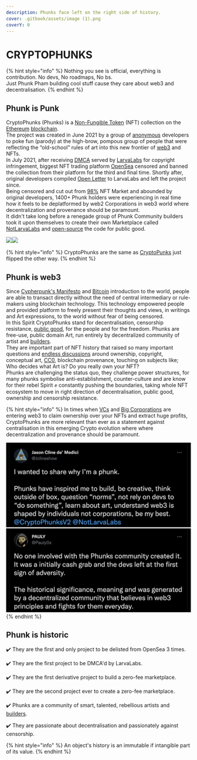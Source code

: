 ```yaml
---
description: Phunks face left on the right side of history.
cover: .gitbook/assets/image (1).png
coverY: 0
---
```


# CRYPTOPHUNKS

{% hint style="info" %}
Nothing you see is official, everything is contribution. No devs, No roadmaps, No bs.\
Just Phunk Pham building cool stuff cause they care about web3 and decentralisation.
{% endhint %}

## Phunk is Punk

CryptoPhunks (Phunks) is a [Non-Fungible Token](https://en.wikipedia.org/wiki/Non-fungible\_token) (NFT) collection on the [Ethereum](https://en.wikipedia.org/wiki/Ethereum) [blockchain](https://en.wikipedia.org/wiki/Blockchain). \
The project was created in June 2021 by a group of [anonymous](https://twitter.com/CryptoPhunks) developers to poke fun (parody) at the high-brow, pompous group of people that were reflecting the “old-school” rules of art into this new frontier of [web3](https://en.wikipedia.org/wiki/Web3) and NFTs. \
In July 2021, after receiving [DMCA](https://twitter.com/CryptoPhunks/status/1415001685986922499?s=20\&t=YRRn6i6uXhGV5Cgl\_pJeQA) served by [LarvaLabs](https://larvalabs.com) for copyright infringement, biggest NFT trading platform [OpenSea](https://opensea.io/assets/0xf07468ead8cf26c752c676e43c814fee9c8cf402/8348) censored and banned the collection from their platform for the third and final time. Shortly after, original developers compiled [Open Letter](https://foundation.app/@cryptophunks/foundation/62017) to LarvaLabs and left the project since. \
Being censored and cut out from [98%](https://coinyuppie.com/why-is-opensea-an-absolute-monopolist-in-the-nft-trading-market/#:\~:text=In%20summary%2C%20OpenSea%20is%20currently,field%20of%20NFT%20trading%20market.) NFT Market and abounded by original developers, 1400+ Phunk holders were experiencing in real time how it feels to be deplatformed by web2 Corporations in web3 world where decentralization and provenance should be paramount. \
It didn't take long before a renegade group of Phunk Community builders took it upon themselves to create their own Marketplace called [NotLarvaLabs](nll/notlarvalabs/notlarvalabs.md) and [open-source](resources/open-sourced.md) the code for public good.

![](<.gitbook/assets/Phunk\_4156 (1).png>)![](.gitbook/assets/Phunk\_4156.png)

{% hint style="info" %}
CryptoPhunks are the same as <mark style="color:green;"></mark> [CryptoPunks](https://www.larvalabs.com/cryptopunks) just flipped the other way.
{% endhint %}

## Phunk is web3

Since [Cypherpunk's Manifesto](https://www.activism.net/cypherpunk/manifesto.html) and [Bitcoin](https://satoshi.nakamotoinstitute.org/emails/cryptography/1/) introduction to the world, people are able to transact directly without the need of central intermediary or rule-makers using blockchain technology. This technology empowered people and provided platform to freely present their thoughts and views, in writings and Art expressions, to the world without fear of being censored. \
In this Spirit CryptoPhunks stand for decentralisation, censorship resistance, [public good](https://cryptonews.com/videos/funding-the-commons-funding-public-goods-algorithms-and-mechanisms.htm), for the people and for the freedom. Phunks are free-use, public domain Art, run entirely by decentralized community of artist and [builders](resources/open-sourced.md).\
They are important part of NFT history that raised so many important questions and [endless discussions](social-media/media/threads.md) around ownership, copyright, conceptual art, [CC0](https://creativecommons.org/publicdomain/zero/1.0/deed.en), blockchain provenance, touching on subjects like; Who decides what Art is? Do you really own your NFT?\
Phunks are challenging the status quo, they challenge power structures, for many phunks symbolise anti-establishment, counter-culture and are know for their rebel Spirit :fist: constantly pushing the boundaries, taking whole NFT ecosystem to move in right direction of decentralisation, public good, ownership and censorship resistance.

{% hint style="info" %}
In times when [VCs](https://www.investopedia.com/terms/v/venturecapitalist.asp) and [Big Corporations](https://www.theverge.com/2022/3/22/22991272/yuga-labs-seed-funding-a16z-bored-ape-yacht-club-bayc-metaverse-other-side) are entering web3 to claim ownership over your NFTs and extract huge profits, CryptoPhunks are more relevant than ever as a statement against centralisation in this emerging Crypto evolution where where decentralization and provenance should be paramount.

![](<.gitbook/assets/Bildschirmfoto 2022-03-10 um 21.18.54.png>)![](<.gitbook/assets/Bildschirmfoto 2022-03-10 um 21.18.31.png>)
{% endhint %}

## Phunk is historic

✔️ They are the first and only project to be delisted from OpenSea 3 times.&#x20;

✔️ They are the first project to be DMCA'd by LarvaLabs.&#x20;

✔️ They are the first derivative project to build a zero-fee marketplace.

✔️ They are the second project ever to create a zero-fee marketplace.&#x20;

✔️ Phunks are a community of smart, talented, rebellious artists and [builders](resources/open-sourced.md).&#x20;

✔️ They are passionate about decentralisation and passionately against censorship.

{% hint style="info" %}
An object's history is an immutable if intangible part of its value.
{% endhint %}
